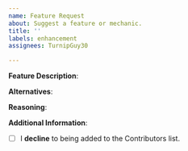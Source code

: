 ```yaml
---
name: Feature Request
about: Suggest a feature or mechanic.
title: ''
labels: enhancement
assignees: TurnipGuy30

---
```


<!-- Please read through the following very carefully. -->

<!--
- Describe what you want to be added -
A new location? More customisation?
(If your feature request is related to a problem, please create a Bug Report Issue instead.)
-->

**Feature Description**:

<!--
- OPTIONAL: Describe alternatives you've considered -
A clear and concise description of any alternative solutions or features you've considered. What implementation options do we have?
-->

**Alternatives**:



<!--
- Reasoning behind the request -
Why should this be considered? Is it a mechanic from another Pokémon game? Would it make the game more playable?
-->

**Reasoning**:



<!--
- Additional information -
Add any other context or screenshots about the feature request here, if applicable.
-->

**Additional Information**:



<!--
- Decline contribution acknowledgement -
To tick the checkbox, fill it with an 'x', eg. '- [x]'.

NOTE: THIS OPTION DISALLOWS US FROM PUBLICLY ACKNOWLEDGING YOUR CONTRIBUTION.
-->

- [ ] I **decline** to being added to the Contributors list.

<!-- Thank you for your time! We'll get back to you as soon as possible. -->
